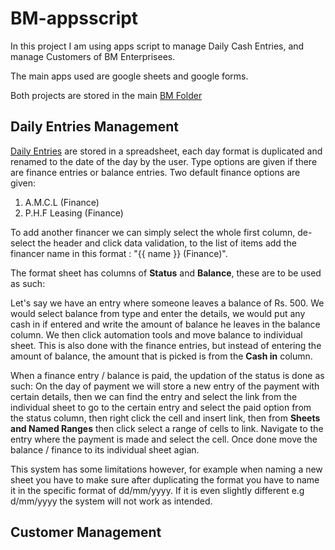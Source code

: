 # BM-appsscript
In this project I am using apps script to manage Daily Cash Entries, and manage Customers of BM Enterprisees.

The main apps used are google sheets and google forms.

Both projects are stored in the main [BM Folder](https://drive.google.com/drive/u/0/folders/1ntBurl3x5MqJyPYYiwdZ-6umh35v5Dib)

## Daily Entries Management

[Daily Entries](https://docs.google.com/spreadsheets/d/1tQBGobBxjISfrwqO2xFE9CeyQ3NI7Cfbw_tmGBgjhRI) are stored in a spreadsheet, each day format is duplicated and renamed to the date of the day by the user. Type options are given if there are finance entries or balance entries. Two default finance options are given:
1. A.M.C.L (Finance)
2. P.H.F Leasing (Finance)

To add another financer we can simply select the whole first column, de-select the header and click data validation, to the list of items add the financer name in this format : "{{ name }} (Finance)".

The format sheet has columns of **Status** and **Balance**, these are to be used as such:

Let's say we have an entry where someone leaves a balance of Rs. 500. We would select balance from type and enter the details, we would put any cash in if entered and write the amount of balance he leaves in the balance column. We then click automation tools and move balance to individual sheet. This is also done with the finance entries, but instead of entering the amount of balance, the amount that is picked is from the **Cash in** column.

When a finance entry / balance is paid, the updation of the status is done as such:
On the day of payment we will store a new entry of the payment with certain details, then we can find the entry and select the link from the individual sheet to go to the certain entry and select the paid option from the status column, then right click the cell and insert link, then from **Sheets and Named Ranges** then click select a range of cells to link. Navigate to the entry where the payment is made and select the cell. Once done move the balance / finance to its individual sheet agian.

This system has some limitations however, for example when naming a new sheet you have to make sure after duplicating the format you have to name it in the specific format of dd/mm/yyyy. If it is even slightly different e.g d/mm/yyyy the system will not work as intended.

## Customer Management

